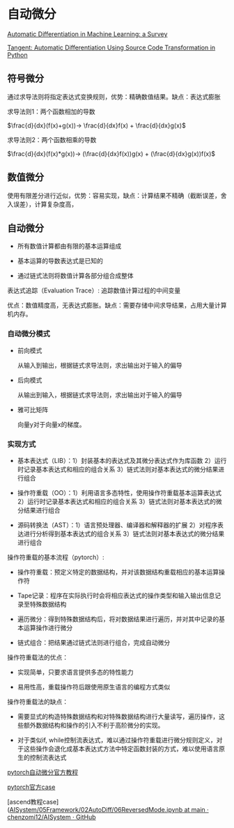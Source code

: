 # 自动微分

[Automatic Differentiation
in Machine Learning: a Survey](https://arxiv.org/pdf/1502.05767)

[Tangent: Automatic Differentiation Using Source
Code Transformation in Python](https://arxiv.org/pdf/1711.02712)

## 符号微分

通过求导法则将指定表达式变换规则，优势：精确数值结果。缺点：表达式膨胀

求导法则1：两个函数相加的导数

$\frac{d}{dx}(f(x)+g(x))-> \frac{d}{dx}f(x) + \frac{d}{dx}g(x)$

求导法则2：两个函数相乘的导数

$\frac{d}{dx}(f(x)*g(x))-> (\frac{d}{dx}f(x))g(x) + (\frac{d}{dx}g(x))f(x)$

## 数值微分

使用有限差分进行近似，优势：容易实现，缺点：计算结果不精确（截断误差，舍入误差），计算复杂度高，

## 自动微分

- 所有数值计算都由有限的基本运算组成

- 基本运算的导数表达式是已知的

- 通过链式法则将数值计算各部分组合成整体

表达式追踪（Evaluation Trace）: 追踪数值计算过程的中间变量

优点：数值精度高，无表达式膨胀。缺点：需要存储中间求导结果，占用大量计算机内存。

### 自动微分模式

- 前向模式
  
  从输入到输出，根据链式求导法则，求出输出对于输入的偏导

- 后向模式
  
  从输出到输入，根据链式求导法则，求出输出对于输入的偏导

- 雅可比矩阵
  
  向量y对于向量x的梯度。

### 实现方式

- 基本表达式（LIB）：1）封装基本的表达式及其微分表达式作为库函数 2）运行时记录基本表达式和相应的组合关系 3）链式法则对基本表达式的微分结果进行组合

- 操作符重载（OO）：1）利用语言多态特性，使用操作符重载基本运算表达式 2）运行时记录基本表达式和相应的组合关系 3）链式法则对基本表达式的微分结果进行组合

- 源码转换法（AST）：1）语言预处理器、编译器和解释器的扩展 2）对程序表达进行分析得到基本表达式的组合关系 3）链式法则对基本表达式的微分结果进行组合

操作符重载的基本流程（pytorch）:

- 操作符重载：预定义特定的数据结构，并对该数据结构重载相应的基本运算操作符

- Tape记录：程序在实际执行时会将相应表达式的操作类型和输入输出信息记录至特殊数据结构

- 遍历微分：得到特殊数据结构后，将对数据结果进行遍历，并对其中记录的基本运算操作进行微分

- 链式组合：把结果通过链式法则进行组合，完成自动微分

操作符重载法的优点：

- 实现简单，只要求语言提供多态的特性能力

- 易用性高，重载操作符后跟使用原生语言的编程方式类似

操作符重载法的缺点：

- 需要显式的构造特殊数据结构和对特殊数据结构进行大量读写，遍历操作，这些额外数据结构和操作的引入不利于高阶微分的实现。

- 对于类似if, while控制流表达式，难以通过操作符重载进行微分规则定义，对于这些操作会退化成基本表达式方法中特定函数封装的方式，难以使用语言原生的控制流表达式

[pytorch自动微分官方教程](https://pytorch.org/tutorials/beginner/blitz/autograd_tutorial.html)

[pytorch官方case](https://colab.research.google.com/drive/1VpeE6UvEPRz9HmsHh1KS0XxXjYu533EC)

[ascend教程case]([AISystem/05Framework/02AutoDiff/06ReversedMode.ipynb at main · chenzomi12/AISystem · GitHub](https://github.com/chenzomi12/AISystem/blob/main/05Framework/02AutoDiff/06ReversedMode.ipynb)
